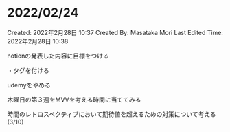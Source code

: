 # 2022/02/24

Created: 2022年2月28日 10:37
Created By: Masataka Mori
Last Edited Time: 2022年2月28日 10:38

notionの発表した内容に目標をつける

・タグを付ける

udemyをやめる

木曜日の第３週をMVVを考える時間に当ててみる

時間のレトロスペクティブにおいて期待値を超えるための対策について考える(3/10)